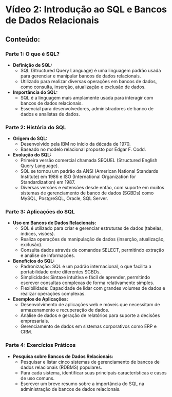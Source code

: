 # Vídeo 2: Introdução ao SQL e Bancos de Dados Relacionais

## Conteúdo:

### Parte 1: O que é SQL?
- **Definição de SQL:**
  - SQL (Structured Query Language) é uma linguagem padrão usada para gerenciar e manipular bancos de dados relacionais.
  - Utilizado para realizar diversas operações em bancos de dados, como consulta, inserção, atualização e exclusão de dados.
- **Importância do SQL:**
  - SQL é a linguagem mais amplamente usada para interagir com bancos de dados relacionais.
  - Essencial para desenvolvedores, administradores de banco de dados e analistas de dados.

### Parte 2: História do SQL
- **Origem do SQL:**
  - Desenvolvido pela IBM no início da década de 1970.
  - Baseado no modelo relacional proposto por Edgar F. Codd.
- **Evolução do SQL:**
  - Primeira versão comercial chamada SEQUEL (Structured English Query Language).
  - SQL se tornou um padrão da ANSI (American National Standards Institute) em 1986 e ISO (International Organization for Standardization) em 1987.
  - Diversas versões e extensões desde então, com suporte em muitos sistemas de gerenciamento de banco de dados (SGBDs) como MySQL, PostgreSQL, Oracle, SQL Server.

### Parte 3: Aplicações do SQL
- **Uso em Bancos de Dados Relacionais:**
  - SQL é utilizado para criar e gerenciar estruturas de dados (tabelas, índices, visões).
  - Realiza operações de manipulação de dados (inserção, atualização, exclusão).
  - Consulta dados através de comandos SELECT, permitindo extração e análise de informações.
- **Benefícios do SQL:**
  - Padronização: SQL é um padrão internacional, o que facilita a portabilidade entre diferentes SGBDs.
  - Simplicidade: Sintaxe intuitiva e fácil de aprender, permitindo escrever consultas complexas de forma relativamente simples.
  - Flexibilidade: Capacidade de lidar com grandes volumes de dados e realizar operações complexas.
- **Exemplos de Aplicações:**
  - Desenvolvimento de aplicações web e móveis que necessitam de armazenamento e recuperação de dados.
  - Análise de dados e geração de relatórios para suporte a decisões empresariais.
  - Gerenciamento de dados em sistemas corporativos como ERP e CRM.

### Parte 4: Exercícios Práticos
- **Pesquisa sobre Bancos de Dados Relacionais:**
  - Pesquisar e listar cinco sistemas de gerenciamento de bancos de dados relacionais (RDBMS) populares.
  - Para cada sistema, identificar suas principais características e casos de uso comuns.
  - Escrever um breve resumo sobre a importância do SQL na administração de bancos de dados relacionais.
